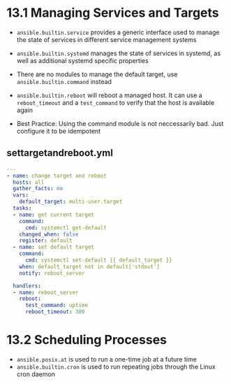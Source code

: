 # 13.1 Managing Services and Targets
- `ansible.builtin.service` provides a generic interface used to manage the state of services in different service management systems
- `ansible.builtin.systemd` manages the state of services in systemd, as well as additional systemd specific properties
- There are no modules to manage the default target, use `ansible.builtin.command` instead
- `ansible.builtin.reboot` will reboot a managed host. It can use a `reboot_timeout` and a `test_command` to verify that the host is available again

- Best Practice: Using the command module is not neccessarily bad. Just configure it to be idempotent


## settargetandreboot.yml
```yml
---
- name: change target and reboot
  hosts: all
  gather_facts: no
  vars:
    default_target: multi-user.target
  tasks:
  - name: get current target
    command:
      cmd: systemctl get-default
    changed_when: false
    register: default
  - name: set default target
    command:
      cmd: systemctl set-default {{ default_target }}
    when: default_target not in default['stdout']
    notify: reboot_server

  handlers:
  - name: reboot_server
    reboot:
      test_command: uptime
      reboot_timeout: 300
```

# 13.2 Scheduling Processes
- `ansible.posix.at` is used to run a one-time job at a future time
- `ansible.builtin.cron` is used to run repeating jobs through the Linux cron daemon